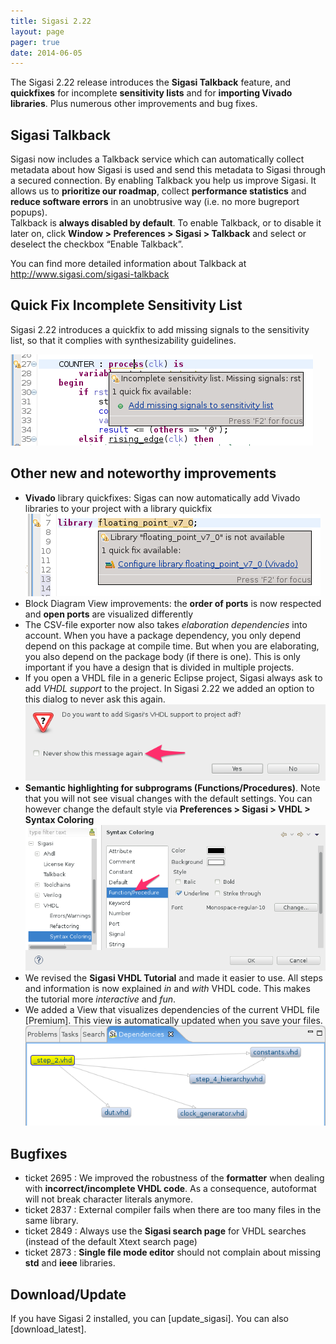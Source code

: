 ```yaml
---
title: Sigasi 2.22
layout: page
pager: true
date: 2014-06-05
---
```


The Sigasi 2.22 release introduces the **Sigasi Talkback** feature, and
**quickfixes** for incomplete **sensitivity lists** and for **importing
Vivado libraries**. Plus numerous other improvements and bug fixes.

Sigasi Talkback
---------------

Sigasi now includes a Talkback service which can automatically collect
metadata about how Sigasi is used and send this metadata to Sigasi
through a secured connection. By enabling Talkback you help us improve
Sigasi. It allows us to **prioritize our roadmap**, collect
**performance statistics** and **reduce software errors** in an
unobtrusive way (i.e. no more bugreport popups).\
Talkback is **always disabled by default**. To enable Talkback, or to
disable it later on, click **Window \> Preferences \> Sigasi \>
Talkback** and select or deselect the checkbox “Enable Talkback”.

You can find more detailed information about Talkback at
<http://www.sigasi.com/sigasi-talkback>

Quick Fix Incomplete Sensitivity List
-------------------------------------

Sigasi 2.22 introduces a quickfix to add missing signals to the
sensitivity list, so that it complies with synthesizability guidelines.

![Quick Fix Incomplete Sensitivity List](2.22/quickfixsensitivitylist.png "Quick Fix Incomplete Sensitivity List")

Other new and noteworthy improvements
-------------------------------------

-   **Vivado** library quickfixes: Sigas can now automatically add
    Vivado libraries to your project with a library quickfix
    ![Quick Fix Vivado libraries](2.22/vivadolibrary.png "Quick Fix Vivado libraries")
-   Block Diagram View improvements: the **order of ports** is now
    respected and **open ports** are visualized differently
-   The CSV-file exporter now also takes *elaboration dependencies* into
    account. When you have a package dependency, you only depend depend
    on this package at compile time. But when you are elaborating, you
    also depend on the package body (if there is one). This is only
    important if you have a design that is divided in multiple projects.
-   If you open a VHDL file in a generic Eclipse project, Sigasi always
    ask to add *VHDL support* to the project. In Sigasi 2.22 we added an
    option to this dialog to never ask this again.
    ![Never ask again to add VHDL support](2.22/vhdlsupport.png "Never ask again to add VHDL support")
-   **Semantic highlighting for subprograms (Functions/Procedures)**.
    Note that you will not see visual changes with the default settings.
    You can however change the default style via **Preferences \>
    Sigasi \> VHDL \> Syntax Coloring**
    ![Semantic highlighting for subprograms](2.22/subprogramsemantichighlighting2.png "Semantic highlighting for subprograms")
-   We revised the **Sigasi VHDL Tutorial** and made it easier to use.
    All steps and information is now explained *in* and *with* VHDL
    code. This makes the tutorial more *interactive* and *fun*.
-   We added a View that visualizes dependencies of the current VHDL
    file \[Premium\]. This view is automatically updated when you save
    your files.
    ![Visualize dependencies](2.22/dependenciesview.png "Visualize dependencies")

Bugfixes
--------

-   ticket 2695 : We improved the robustness of the **formatter** when
    dealing with **incorrect/incomplete VHDL code**. As a consequence,
    autoformat will not break character literals anymore.
-   ticket 2837 :
    External compiler fails when there are too many files in the same
    library.
-   ticket 2849 : Always use the **Sigasi search page** for VHDL
    searches (instead of the default Xtext search page)
-   ticket 2873 : **Single file mode editor** should not complain about
    missing **std** and **ieee** libraries.

Download/Update
-----------------

If you have Sigasi 2 installed, you can [update_sigasi]. You can also [download_latest].
